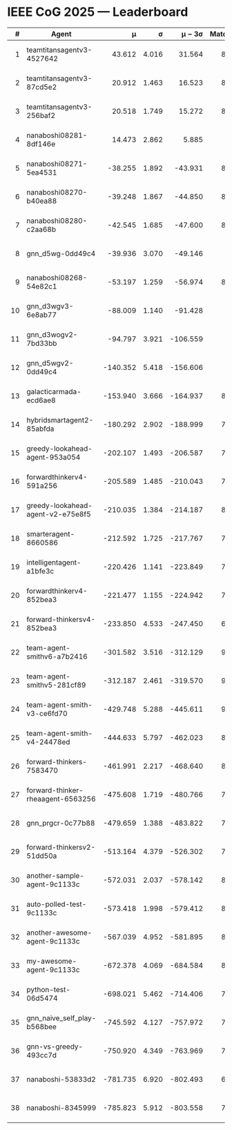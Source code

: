 # IEEE CoG 2025 — Leaderboard

| # | Agent | μ | σ | μ − 3σ | Matches | Updated |
|---:|---|---:|---:|---:|---:|---|
| 1 | teamtitansagentv3-4527642 | 43.612 | 4.016 | 31.564 | 8936 | 2025-08-30 23:37 |
| 2 | teamtitansagentv3-87cd5e2 | 20.912 | 1.463 | 16.523 | 8218 | 2025-08-30 23:37 |
| 3 | teamtitansagentv3-256baf2 | 20.518 | 1.749 | 15.272 | 8754 | 2025-08-30 23:37 |
| 4 | nanaboshi08281-8df146e | 14.473 | 2.862 | 5.885 | 376 | 2025-08-30 23:37 |
| 5 | nanaboshi08271-5ea4531 | -38.255 | 1.892 | -43.931 | 8678 | 2025-08-30 23:37 |
| 6 | nanaboshi08270-b40ea88 | -39.248 | 1.867 | -44.850 | 8780 | 2025-08-30 23:37 |
| 7 | nanaboshi08280-c2aa68b | -42.545 | 1.685 | -47.600 | 8298 | 2025-08-30 23:37 |
| 8 | gnn_d5wg-0dd49c4 | -39.936 | 3.070 | -49.146 | 200 | 2025-08-30 23:37 |
| 9 | nanaboshi08268-54e82c1 | -53.197 | 1.259 | -56.974 | 8600 | 2025-08-30 23:37 |
| 10 | gnn_d3wgv3-6e8ab77 | -88.009 | 1.140 | -91.428 | 258 | 2025-08-30 23:37 |
| 11 | gnn_d3wogv2-7bd33bb | -94.797 | 3.921 | -106.559 | 414 | 2025-08-30 23:37 |
| 12 | gnn_d5wgv2-0dd49c4 | -140.352 | 5.418 | -156.606 | 306 | 2025-08-30 23:37 |
| 13 | galacticarmada-ecd6ae8 | -153.940 | 3.666 | -164.937 | 8200 | 2025-08-30 23:37 |
| 14 | hybridsmartagent2-85abfda | -180.292 | 2.902 | -188.999 | 7489 | 2025-08-30 23:37 |
| 15 | greedy-lookahead-agent-953a054 | -202.107 | 1.493 | -206.587 | 7884 | 2025-08-30 23:37 |
| 16 | forwardthinkerv4-591a256 | -205.589 | 1.485 | -210.043 | 7283 | 2025-08-30 23:37 |
| 17 | greedy-lookahead-agent-v2-e75e8f5 | -210.035 | 1.384 | -214.187 | 8736 | 2025-08-30 23:37 |
| 18 | smarteragent-8660586 | -212.592 | 1.725 | -217.767 | 7249 | 2025-08-30 23:37 |
| 19 | intelligentagent-a1bfe3c | -220.426 | 1.141 | -223.849 | 7295 | 2025-08-30 23:37 |
| 20 | forwardthinkerv4-852bea3 | -221.477 | 1.155 | -224.942 | 7040 | 2025-08-30 23:37 |
| 21 | forward-thinkersv4-852bea3 | -233.850 | 4.533 | -247.450 | 6938 | 2025-08-30 23:37 |
| 22 | team-agent-smithv6-a7b2416 | -301.582 | 3.516 | -312.129 | 9120 | 2025-08-30 23:37 |
| 23 | team-agent-smithv5-281cf89 | -312.187 | 2.461 | -319.570 | 9380 | 2025-08-30 23:37 |
| 24 | team-agent-smith-v3-ce6fd70 | -429.748 | 5.288 | -445.611 | 9738 | 2025-08-30 23:37 |
| 25 | team-agent-smith-v4-24478ed | -444.633 | 5.797 | -462.023 | 8258 | 2025-08-30 23:37 |
| 26 | forward-thinkers-7583470 | -461.991 | 2.217 | -468.640 | 8360 | 2025-08-30 23:37 |
| 27 | forward-thinker-rheaagent-6563256 | -475.608 | 1.719 | -480.766 | 7662 | 2025-08-30 23:37 |
| 28 | gnn_prgcr-0c77b88 | -479.659 | 1.388 | -483.822 | 7990 | 2025-08-30 23:37 |
| 29 | forward-thinkersv2-51dd50a | -513.164 | 4.379 | -526.302 | 7814 | 2025-08-30 23:37 |
| 30 | another-sample-agent-9c1133c | -572.031 | 2.037 | -578.142 | 8900 | 2025-08-30 23:37 |
| 31 | auto-polled-test-9c1133c | -573.418 | 1.998 | -579.412 | 8700 | 2025-08-30 23:37 |
| 32 | another-awesome-agent-9c1133c | -567.039 | 4.952 | -581.895 | 8200 | 2025-08-30 23:37 |
| 33 | my-awesome-agent-9c1133c | -672.378 | 4.069 | -684.584 | 8600 | 2025-08-30 23:37 |
| 34 | python-test-06d5474 | -698.021 | 5.462 | -714.406 | 7420 | 2025-08-30 23:37 |
| 35 | gnn_naive_self_play-b568bee | -745.592 | 4.127 | -757.972 | 7360 | 2025-08-30 23:37 |
| 36 | gnn-vs-greedy-493cc7d | -750.920 | 4.349 | -763.969 | 7480 | 2025-08-30 23:37 |
| 37 | nanaboshi-53833d2 | -781.735 | 6.920 | -802.493 | 6580 | 2025-08-30 23:37 |
| 38 | nanaboshi-8345999 | -785.823 | 5.912 | -803.558 | 7530 | 2025-08-30 23:37 |
